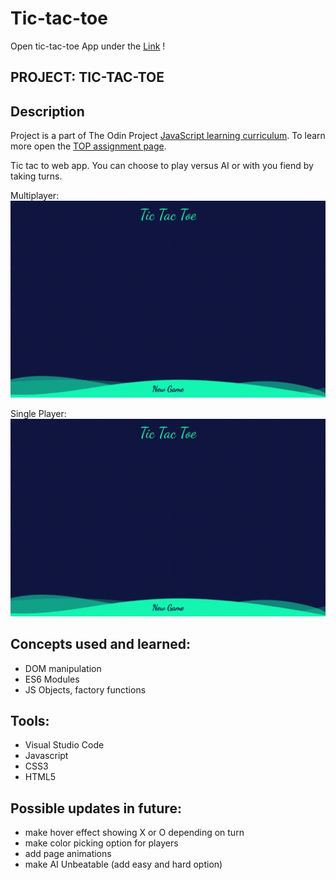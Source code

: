 # Tic-tac-toe

Open tic-tac-toe App under the [Link](https://wblachut.github.io/TicTacToe_TheOdinProject/) !

##

## PROJECT: TIC-TAC-TOE

## Description

Project is a part of The Odin Project [JavaScript learning curriculum](https://www.theodinproject.com/courses/javascript). To learn more open the [TOP assignment page](https://www.theodinproject.com/courses/javascript/lessons/tic-tac-toe-javascript).

Tic tac to web app. You can choose to play versus AI or with you fiend by taking turns.

Multiplayer:
![](tac.gif)

Single Player:
![](tic.gif)


## Concepts used and learned:

- DOM manipulation
- ES6 Modules
- JS Objects, factory functions

## Tools:

- Visual Studio Code
- Javascript
- CSS3
- HTML5

## Possible updates in future:

- make hover effect showing X or O depending on turn
- make color picking option for players
- add page animations
- make AI Unbeatable (add easy and hard option)
